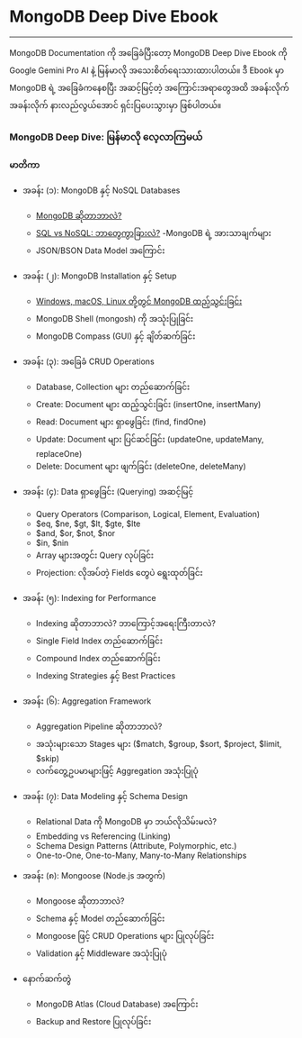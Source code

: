 # MongoDB Deep Dive Ebook
---
MongoDB Documentation ကို အခြေခံပြီးတော့ MongoDB Deep Dive Ebook ကို Google Gemini Pro AI နဲ့ မြန်မာလို အသေးစိတ်ရေးသားထားပါတယ်။ ဒီ Ebook မှာ MongoDB ရဲ့ အခြေခံကနေစပြီး အဆင့်မြင့်တဲ့ အကြောင်းအရာတွေအထိ အခန်းလိုက်အခန်းလိုက် နားလည်လွယ်အောင် ရှင်းပြပေးသွားမှာ ဖြစ်ပါတယ်။

### MongoDB Deep Dive: မြန်မာလို လေ့လာကြမယ်
**မာတိကာ**
- အခန်း (၁): MongoDB နှင့် NoSQL Databases
    - [MongoDB ဆိုတာဘာလဲ?](/Chapter1.md)
    - [SQL vs NoSQL: ဘာတွေကွာခြားလဲ?](https://github.com/sc3p73r-it/mongodb-ebook/blob/main/Chapter1.md#sql-vs-nosql-%E1%80%98%E1%80%AC%E1%80%90%E1%80%BD%E1%80%B1%E1%80%80%E1%80%BD%E1%80%AC%E1%80%81%E1%80%BC%E1%80%AC%E1%80%B8%E1%80%9C%E1%80%B2)
    -MongoDB ရဲ့ အားသာချက်များ
    - JSON/BSON Data Model အကြောင်း

- အခန်း (၂): MongoDB Installation နှင့် Setup
  - [Windows, macOS, Linux တို့တွင် MongoDB ထည့်သွင်းခြင်း](/Chapter2.md)
  - MongoDB Shell (mongosh) ကို အသုံးပြုခြင်း
  - MongoDB Compass (GUI) နှင့် ချိတ်ဆက်ခြင်း

- အခန်း (၃): အခြေခံ CRUD Operations
  - Database, Collection များ တည်ဆောက်ခြင်း
  - Create: Document များ ထည့်သွင်းခြင်း (insertOne, insertMany)
  - Read: Document များ ရှာဖွေခြင်း (find, findOne)
  - Update: Document များ ပြင်ဆင်ခြင်း (updateOne, updateMany, replaceOne)
  - Delete: Document များ ဖျက်ခြင်း (deleteOne, deleteMany)

- အခန်း (၄): Data ရှာဖွေခြင်း (Querying) အဆင့်မြင့်
  - Query Operators (Comparison, Logical, Element, Evaluation)
  - $eq, $ne, $gt, $lt, $gte, $lte
  - $and, $or, $not, $nor
  - $in, $nin
  - Array များအတွင်း Query လုပ်ခြင်း
  - Projection: လိုအပ်တဲ့ Fields တွေပဲ ရွေးထုတ်ခြင်း

- အခန်း (၅): Indexing for Performance
  - Indexing ဆိုတာဘာလဲ? ဘာကြောင့်အရေးကြီးတာလဲ?
  - Single Field Index တည်ဆောက်ခြင်း
  - Compound Index တည်ဆောက်ခြင်း
  - Indexing Strategies နှင့် Best Practices

- အခန်း (၆): Aggregation Framework
  - Aggregation Pipeline ဆိုတာဘာလဲ?
  - အသုံးများသော Stages များ ($match, $group, $sort, $project, $limit, $skip)
  - လက်တွေ့ဥပမာများဖြင့် Aggregation အသုံးပြုပုံ

- အခန်း (၇): Data Modeling နှင့် Schema Design
  - Relational Data ကို MongoDB မှာ ဘယ်လိုသိမ်းမလဲ?
  - Embedding vs Referencing (Linking)
  - Schema Design Patterns (Attribute, Polymorphic, etc.)
  - One-to-One, One-to-Many, Many-to-Many Relationships

- အခန်း (၈): Mongoose (Node.js အတွက်)
  - Mongoose ဆိုတာဘာလဲ?
  - Schema နှင့် Model တည်ဆောက်ခြင်း
  - Mongoose ဖြင့် CRUD Operations များ ပြုလုပ်ခြင်း
  - Validation နှင့် Middleware အသုံးပြုပုံ

- နောက်ဆက်တွဲ
  - MongoDB Atlas (Cloud Database) အကြောင်း
  - Backup and Restore ပြုလုပ်ခြင်း